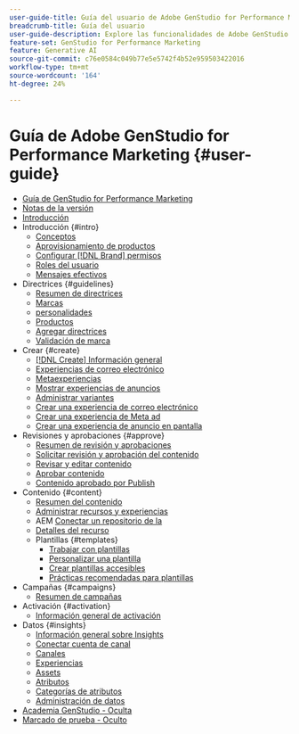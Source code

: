 ```yaml
---
user-guide-title: Guía del usuario de Adobe GenStudio for Performance Marketing
breadcrumb-title: Guía del usuario
user-guide-description: Explore las funcionalidades de Adobe GenStudio for Performance Marketing. Aprenda rápidamente a crear recursos de la marca, generar variaciones y optimizar experiencias.
feature-set: GenStudio for Performance Marketing
feature: Generative AI
source-git-commit: c76e0584c049b77e5e5742f4b52e959503422016
workflow-type: tm+mt
source-wordcount: '164'
ht-degree: 24%

---
```



# Guía de Adobe GenStudio for Performance Marketing {#user-guide}

+ [Guía de GenStudio for Performance Marketing](home.md)
+ [Notas de la versión](release-notes.md)
+ [Introducción](get-started.md)
+ Introducción {#intro}
   + [Conceptos](concepts.md)
   + [Aprovisionamiento de productos](product-provisioning.md)
   + [Configurar [!DNL Brand] permisos](configure-brand-permissions.md)
   + [Roles del usuario](user-roles.md)
   + [Mensajes efectivos](effective-prompts.md)
+ Directrices {#guidelines}
   + [Resumen de directrices](guidelines/overview.md)
   + [Marcas](guidelines/brands.md)
   + [personalidades](guidelines/personas.md)
   + [Productos](guidelines/products.md)
   + [Agregar directrices](guidelines/add-guidelines.md)
   + [Validación de marca](guidelines/brand-validation.md)
+ Crear {#create}
   + [[!DNL Create] Información general](create/overview.md)
   + [Experiencias de correo electrónico](create/email-experiences.md)
   + [Metaexperiencias](create/meta-experiences.md)
   + [Mostrar experiencias de anuncios](create/display-ad-experiences.md)
   + [Administrar variantes](create/manage-variants.md)
   + [Crear una experiencia de correo electrónico](create/create-email-experience.md)
   + [Crear una experiencia de Meta ad](create/create-meta-ad.md)
   + [Crear una experiencia de anuncio en pantalla](create/create-display-ad.md)
+ Revisiones y aprobaciones {#approve}
   + [Resumen de revisión y aprobaciones](approvals/overview.md)
   + [Solicitar revisión y aprobación del contenido](approvals/request-review.md)
   + [Revisar y editar contenido](approvals/review-and-edit.md)
   + [Aprobar contenido](approvals/approve-content.md)
   + [Contenido aprobado por Publish](approvals/publish-content.md)
+ Contenido {#content}
   + [Resumen del contenido](content/overview.md)
   + [Administrar recursos y experiencias](content/manage-assets.md)
   + AEM [Conectar un repositorio de la](content/connect-aem-repo.md)
   + [Detalles del recurso](content/asset-details.md)
   + Plantillas {#templates}
      + [Trabajar con plantillas](content/use-templates.md)
      + [Personalizar una plantilla](content/customize-template.md)
      + [Crear plantillas accesibles](content/accessibility-for-templates.md)
      + [Prácticas recomendadas para plantillas](content/best-practices-for-templates.md)
+ Campañas {#campaigns}
   + [Resumen de campañas](campaigns/overview.md)
+ Activación {#activation}
   + [Información general de activación](activation/overview.md)
+ Datos {#insights}
   + [Información general sobre Insights](insights/overview.md)
   + [Conectar cuenta de canal](insights/connect-channel.md)
   + [Canales](insights/channels.md)
   + [Experiencias](insights/experiences.md)
   + [Assets](insights/assets.md)
   + [Atributos](insights/attributes.md)
   + [Categorías de atributos](insights/attribute-category.md)
   + [Administración de datos](insights/data-management.md)
+ [Academia GenStudio - Oculta](genstudioacademy.md)
+ [Marcado de prueba - Oculto](test-markdown.md)
